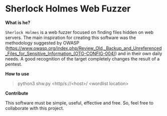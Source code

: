 # Sherlock Holmes Web Fuzzer


**What is he?**

`Sherlock Holmes` is a web fuzzer focused on finding files hidden on web servers. The main inspiration for creating this software was the methodology suggested by OWASP (https://www.owasp.org/index.php/Review_Old,_Backup_and_Unreferenced_Files_for_Sensitive_Information_(OTG-CONFIG-004)) and in their own daily needs. A good recognition of the target completely changes the result of a pentest.

**How to use**

> python3 shw.py <http/s://\<host\>/ \<wordlist location\>


**Contribute**

This software must be simple, useful, effective and free. So, feel free to collaborate with this project.
